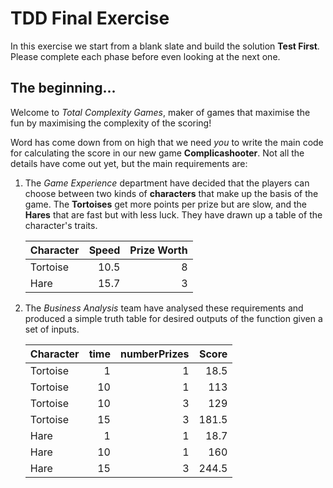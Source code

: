 # TDD Final Exercise

In this exercise we start from a blank slate and build the solution __Test First__.  Please complete each phase before even looking at the next one.

## The beginning...

Welcome to _Total Complexity Games_, maker of games that maximise the fun by maximising the complexity of the scoring!

Word has come down from on high that we need _you_ to write the main code for calculating the score in our new game __Complicashooter__.  Not all the details have come out yet, but the main requirements are:

1. The _Game Experience_ department have decided that the players can choose between two kinds of __characters__ that make up the basis of the game.  The __Tortoises__ get more points per prize but are slow, and the __Hares__ that are fast but with less luck.  They have drawn up a table of the character's traits.

    | Character | Speed | Prize Worth | 
    |-----------|------:|------------:|
    | Tortoise  | 10.5  |        8    |
    | Hare      | 15.7  |        3    |

1. The _Business Analysis_ team have analysed these requirements and produced a simple truth table for desired outputs of the function given a set of inputs.

    | Character | time | numberPrizes | __Score__ |
    |-----------|-----:|-------------:|----------:|
    | Tortoise  |   1 |             1 |     18.5  |
    | Tortoise  |   10 |            1 |     113   |
    | Tortoise  |   10 |            3 |     129   |
    | Tortoise  |   15 |            3 |     181.5 |
    | Hare      |   1  |            1 |     18.7  |
    | Hare      |   10 |            1 |     160   |
    | Hare      |   15 |            3 |     244.5 |
